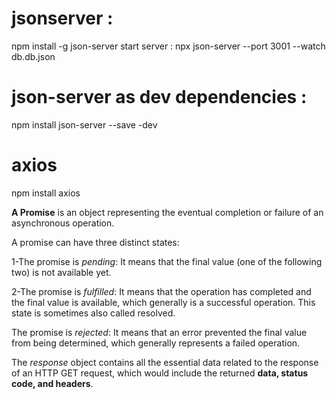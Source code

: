 # jsonserver : 
npm install -g json-server
start server : 
npx json-server --port 3001 --watch db.db.json

# json-server as dev dependencies : 
npm install json-server --save -dev

# axios
npm install axios

**A Promise** is an object representing the eventual completion or failure of an asynchronous operation.

A promise can have three distinct states:

1-The promise is *pending*: It means that the final value (one of the following two) is not available yet.

2-The promise is *fulfilled*: It means that the operation has completed and the final value is available, which generally is a successful operation. This state is sometimes also called resolved.

The promise is *rejected*: It means that an error prevented the final value from being determined, which generally represents a failed operation.

The *response* object contains all the essential data related to the response of an HTTP GET request, which would include the returned **data, status code, and headers**.


